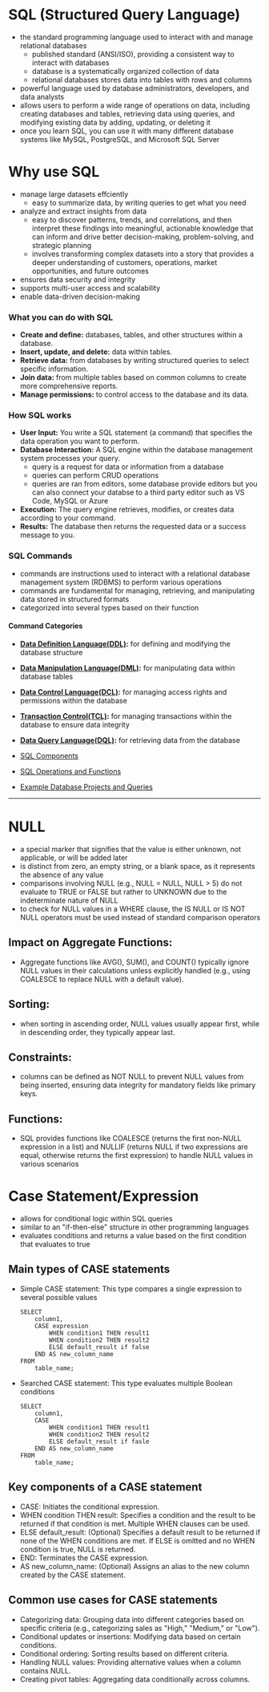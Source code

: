 # SQL (Structured Query Language)
- the standard programming language used to interact with and manage relational databases
    - published standard (ANSI/ISO), providing a consistent way to interact with databases
    - database is a systematically organized collection of data
    - relational databases stores data into tables with rows and columns
- powerful language used by database administrators, developers, and data analysts
- allows users to perform a wide range of operations on data, including creating databases and tables, retrieving data using queries, and modifying existing data by adding, updating, or deleting it
- once you learn SQL, you can use it with many different database systems like MySQL, PostgreSQL, and Microsoft SQL Server 

# Why use SQL
- manage large datasets effciently
    - easy to summarize data, by writing queries to get what you need
- analyze and extract insights from data
    - easy to discover patterns, trends, and correlations, and then interpret these findings into meaningful, actionable knowledge that can inform and drive better decision-making, problem-solving, and strategic planning
    - involves transforming complex datasets into a story that provides a deeper understanding of customers, operations, market opportunities, and future outcomes
- ensures data security and integrity
- supports multi-user access and scalability
- enable data-driven decision-making

### What you can do with SQL
- **Create and define:** databases, tables, and other structures within a database. 
- **Insert, update, and delete:** data within tables. 
- **Retrieve data:** from databases by writing structured queries to select specific information. 
- **Join data:** from multiple tables based on common columns to create more comprehensive reports. 
- **Manage permissions:** to control access to the database and its data. 

### How SQL works
- **User Input:** You write a SQL statement (a command) that specifies the data operation you want to perform.
- **Database Interaction:** A SQL engine within the database management system processes your query.
    - query is a request for data or information from a database
    - queries can perform CRUD operations
    - queries are ran from editors, some database provide editors but you can also connect your databse to a third party editor such as VS Code, MySQL or Azure
- **Execution:** The query engine retrieves, modifies, or creates data according to your command.
- **Results:** The database then returns the requested data or a success message to you.

### SQL Commands
- commands are instructions used to interact with a relational database management system (RDBMS) to perform various operations
- commands are fundamental for managing, retrieving, and manipulating data stored in structured formats
- categorized into several types based on their function

#### Command Categories
- **[Data Definition Language(DDL)](./Commands/DDL.md):** for defining and modifying the database structure
- **[Data Manipulation Language(DML)](./Commands/DML.md):** for manipulating data within database tables
- **[Data Control Language(DCL)](./Commands/DCL.md):**  for managing access rights and permissions within the database
- **[Transaction Control(TCL)](./Commands/TCL.md):** for managing transactions within the database to ensure data integrity
- **[Data Query Language(DQL)](./Commands/DQL.md):** for retrieving data from the database


- [SQL Components](./Components/)
- [SQL Operations and Functions](./Operations-Functions/README.md)
- [Example Database Projects and Queries](https://github.com/shanreed25/SQL)
_____________________________________________________


# NULL
- a special marker that signifies that the value is either unknown, not applicable, or will be added later
- is distinct from zero, an empty string, or a blank space, as it represents the absence of any value
- comparisons involving NULL (e.g., NULL = NULL, NULL > 5) do not evaluate to TRUE or FALSE but rather to UNKNOWN due to the indeterminate nature of NULL
- to check for NULL values in a WHERE clause, the IS NULL or IS NOT NULL operators must be used instead of standard comparison operators

## Impact on Aggregate Functions:
- Aggregate functions like AVG(), SUM(), and COUNT() typically ignore NULL values in their calculations unless explicitly handled (e.g., using COALESCE to replace NULL with a default value).
## Sorting:
- when sorting in ascending order, NULL values usually appear first, while in descending order, they typically appear last.
## Constraints:
- columns can be defined as NOT NULL to prevent NULL values from being inserted, ensuring data integrity for mandatory fields like primary keys.
## Functions:
- SQL provides functions like COALESCE (returns the first non-NULL expression in a list) and NULLIF (returns NULL if two expressions are equal, otherwise returns the first expression) to handle NULL values in various scenarios

# Case Statement/Expression
- allows for conditional logic within SQL queries
- similar to an "if-then-else" structure in other programming languages
- evaluates conditions and returns a value based on the first condition that evaluates to true

## Main types of CASE statements
- Simple CASE statement: This type compares a single expression to several possible values
    ```
    SELECT
        column1,
        CASE expression
            WHEN condition1 THEN result1
            WHEN condition2 THEN result2
            ELSE default_result if false
        END AS new_column_name
    FROM
        table_name;
    ```
- Searched CASE statement: This type evaluates multiple Boolean conditions
    ```
    SELECT
        column1,
        CASE
            WHEN condition1 THEN result1
            WHEN condition2 THEN result2
            ELSE default_result if fasle
        END AS new_column_name
    FROM
        table_name;
    ```

## Key components of a CASE statement
- CASE: Initiates the conditional expression.
- WHEN condition THEN result: Specifies a condition and the result to be returned if that condition is met. Multiple WHEN clauses can be used.
- ELSE default_result: (Optional) Specifies a default result to be returned if none of the WHEN conditions are met. If ELSE is omitted and no WHEN condition is true, NULL is returned.
- END: Terminates the CASE expression.
- AS new_column_name: (Optional) Assigns an alias to the new column created by the CASE statement.
## Common use cases for CASE statements
- Categorizing data: Grouping data into different categories based on specific criteria (e.g., categorizing sales as "High," "Medium," or "Low").
- Conditional updates or insertions: Modifying data based on certain conditions.
- Conditional ordering: Sorting results based on different criteria.
- Handling NULL values: Providing alternative values when a column contains NULL.
- Creating pivot tables: Aggregating data conditionally across columns.